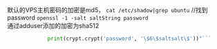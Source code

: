
默认的VPS主机密码的加密是md5，
`cat /etc/shadow|grep ubuntu` //找到password
`openssl -1 -salt saltString password`  
通过adduser添加的加密为sha512

```python -c "import crypt, getpass, pwd; \
             print(crypt.crypt('password', '\$6\$saltsalt\$'))"```